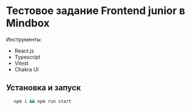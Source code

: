 # Тестовое задание Frontend junior в Mindbox

Инструменты:
- React.js
- Typescript
- Vitest
- Chakra UI

## Установка и запуск

```bash
   npm i && npm run start
```

